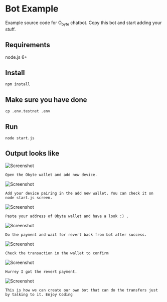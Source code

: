 # Bot Example

Example source code for O<sub>byte</sub> chatbot.  Copy this bot and start adding your stuff.

## Requirements

node.js 6+

## Install
```
npm install
```
## Make sure you have done 
```
cp .env.testnet .env
```

## Run
```
node start.js
```

## Output looks like 

![Screenshot](localhost.png)

```
Open the Obyte wallet and add new device. 
```
![Screenshot](add-device.png)

```
Add your device pairing in the add new wallet. You can check it on node start.js screen.
```

![Screenshot](DAG-bot.png)

```
Paste your address of Obyte wallet and have a look :) .
```
![Screenshot](payment_request.png)

```
Do the payment and wait for revert back from bot after success.
```

![Screenshot](send_transaction-amount.png)

```
Check the transaction in the wallet to confirm
```
![Screenshot](confirmed_transaction.png)

```
Hurrey I got the revert payment.
```
![Screenshot](Success.png)



```
This is how we can create our own bot that can do the transfers just by talking to it. Enjoy Coding

```


